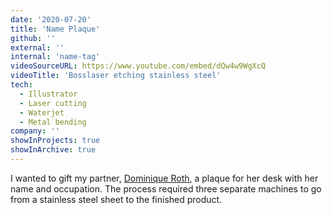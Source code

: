 ```yaml
---
date: '2020-07-20'
title: 'Name Plaque'
github: ''
external: ''
internal: 'name-tag'
videoSourceURL: https://www.youtube.com/embed/dQw4w9WgXcQ
videoTitle: 'Bosslaser etching stainless steel'
tech:
  - Illustrator
  - Laser cutting
  - Waterjet
  - Metal bending
company: ''
showInProjects: true
showInArchive: true
---
```


I wanted to gift my partner, [Dominique Roth](https://niqueroth.com/), a plaque for her desk with her name and occupation. The process required three separate machines to go from a stainless steel sheet to the finished product.
